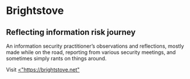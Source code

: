 # Brightstove
## Reflecting information risk journey
<p>An information security practitioner’s observations and reflections, mostly made while on the road, reporting from various security meetings, and sometimes simply rants on things around.</p>
Visit <a href="Brightstove"><"https://brightstove.net"</a>
